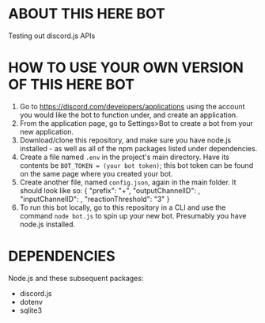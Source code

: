 # ABOUT THIS HERE BOT
Testing out discord.js APIs
# HOW TO USE YOUR OWN VERSION OF THIS HERE BOT
1. Go to https://discord.com/developers/applications using the account you would like the bot to function under, and create an application.
2. From the application page, go to Settings>Bot to create a bot from your new application.
3. Download/clone this repository, and make sure you have node.js installed - as well as all of the npm packages listed under dependencies.
4. Create a file named `.env` in the project's main directory. Have its contents be `BOT_TOKEN = (your bot token)`; this bot token can be found on the same page where you created your bot.
5. Create another file, named `config.json`, again in the main folder. It should look like so: 
	{
		"prefix": "+",
		"outputChannelID": <discord channel id where messages will be reposted>,
		"inputChannelID": <discord channel id where messages will be read from>,
		"reactionThreshold": "3"
	}
6. To run this bot locally, go to this repository in a CLI and use the command `node bot.js` to spin up your new bot. Presumably you have node.js installed.
# DEPENDENCIES 
Node.js and these subsequent packages:
* discord.js
* dotenv
* sqlite3